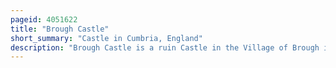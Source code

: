 ```yaml
---
pageid: 4051622
title: "Brough Castle"
short_summary: "Castle in Cumbria, England"
description: "Brough Castle is a ruin Castle in the Village of Brough in Cumbria England. The Castle was built around 1092 by William Rufus in the old Roman Fort of Verterae to protect a key Route through the Pennine Mountains. In 1174 during the great Revolt against Henry ii the Motte and Bailey Castle was attacked and destroyed by the Scots. Following the War a square Enclosure was rebuilt and the Rest of the Castle was built of Stone."
---
```

